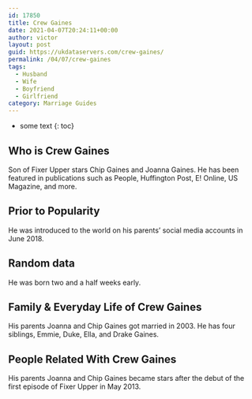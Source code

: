 ```yaml
---
id: 17850
title: Crew Gaines
date: 2021-04-07T20:24:11+00:00
author: victor
layout: post
guid: https://ukdataservers.com/crew-gaines/
permalink: /04/07/crew-gaines
tags:
  - Husband
  - Wife
  - Boyfriend
  - Girlfriend
category: Marriage Guides
---
```


* some text
{: toc}


## Who is Crew Gaines



Son of Fixer Upper stars Chip Gaines and Joanna Gaines. He has been featured in publications such as People, Huffington Post, E! Online, US Magazine, and more. 

                
                
                
## Prior to Popularity



He was introduced to the world on his parents&#8217; social media accounts in June 2018. 

                
                
                
## Random data



He was born two and a half weeks early. 

                
                
                
## Family & Everyday Life of Crew Gaines



His parents Joanna and Chip Gaines got married in 2003. He has four siblings, Emmie, Duke, Ella, and Drake Gaines. 

                
                
                
## People Related With Crew Gaines



His parents Joanna and Chip Gaines became stars after the debut of the first episode of Fixer Upper in May 2013.

                
              
            
          
          
          